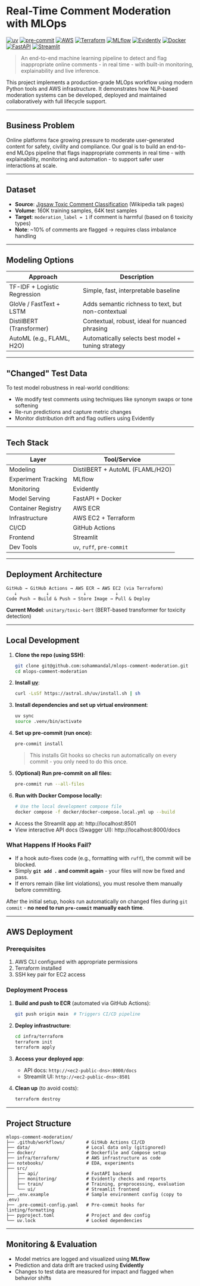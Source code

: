 # Real-Time Comment Moderation with MLOps

[![uv](https://img.shields.io/endpoint?url=https://raw.githubusercontent.com/astral-sh/uv/main/assets/badge/v0.json)](https://github.com/astral-sh/uv)
[![pre-commit](https://img.shields.io/badge/pre--commit-enabled-brightgreen?logo=pre-commit&logoColor=white)](https://github.com/pre-commit/pre-commit)
[![AWS](https://custom-icon-badges.demolab.com/badge/AWS-%23FF9900.svg?logo=aws&logoColor=white)](https://aws.amazon.com)
[![Terraform](https://img.shields.io/badge/Terraform-%235835CC.svg?logo=terraform&logoColor=white)](https://www.terraform.io/)
[![MLflow](https://img.shields.io/badge/MLflow-0194E2?logo=mlflow&logoColor=white)](https://mlflow.org/)
[![Evidently](https://img.shields.io/badge/Evidently-eb2405)](https://www.evidentlyai.com/)
[![Docker](https://img.shields.io/badge/Docker-2496ED?logo=docker&logoColor=fff)](https://www.docker.com)
[![FastAPI](https://img.shields.io/badge/FastAPI-009485.svg?logo=fastapi&logoColor=white)](https://fastapi.tiangolo.com/)
[![Streamlit](https://img.shields.io/badge/-Streamlit-FF4B4B?style=flat&logo=streamlit&logoColor=white)](https://streamlit.io/)

> An end-to-end machine learning pipeline to detect and flag inappropriate online comments - in real time - with built-in monitoring, explainability and live inference.

This project implements a production-grade MLOps workflow using modern Python tools and AWS infrastructure. It demonstrates how NLP-based moderation systems can be developed, deployed and maintained collaboratively with full lifecycle support.

---

## Business Problem

Online platforms face growing pressure to moderate user-generated content for safety, civility and compliance. Our goal is to build an end-to-end MLOps pipeline that flags inappropriate comments in real time - with explainability, monitoring and automation - to support safer user interactions at scale.

---

## Dataset

- **Source**: [Jigsaw Toxic Comment Classification](https://www.kaggle.com/competitions/jigsaw-toxic-comment-classification-challenge) (Wikipedia talk pages)
- **Volume**: 160K training samples, 64K test samples
- **Target**: `moderation_label = 1` if comment is harmful (based on 6 toxicity types)
- **Note**: ~10% of comments are flagged → requires class imbalance handling

---

## Modeling Options

| Approach                 | Description                                         |
|--------------------------|-----------------------------------------------------|
| TF-IDF + Logistic Regression | Simple, fast, interpretable baseline             |
| GloVe / FastText + LSTM  | Adds semantic richness to text, but non-contextual |
| DistilBERT (Transformer) | Contextual, robust, ideal for nuanced phrasing     |
| AutoML (e.g., FLAML, H2O) | Automatically selects best model + tuning strategy |

---

## "Changed" Test Data

To test model robustness in real-world conditions:
- We modify test comments using techniques like synonym swaps or tone softening
- Re-run predictions and capture metric changes
- Monitor distribution drift and flag outliers using Evidently

---

## Tech Stack

| Layer              | Tool/Service                        |
|--------------------|-------------------------------------|
| Modeling           | DistilBERT + AutoML (FLAML/H2O)    |
| Experiment Tracking| MLflow                              |
| Monitoring         | Evidently                           |
| Model Serving      | FastAPI + Docker                    |
| Container Registry | AWS ECR                             |
| Infrastructure     | AWS EC2 + Terraform                 |
| CI/CD              | GitHub Actions                      |
| Frontend           | Streamlit                           |
| Dev Tools          | `uv`, `ruff`, `pre-commit`          |

---

## Deployment Architecture

```
GitHub → GitHub Actions → AWS ECR → AWS EC2 (via Terraform)
   ↓           ↓             ↓           ↓
Code Push → Build & Push → Store Image → Pull & Deploy
```

**Current Model**: `unitary/toxic-bert` (BERT-based transformer for toxicity detection)

---

## Local Development

1. **Clone the repo (using SSH)**:
    ```bash
    git clone git@github.com:sohammandal/mlops-comment-moderation.git
    cd mlops-comment-moderation
    ```

2. **Install [uv](https://github.com/astral-sh/uv)**:
    ```bash
    curl -LsSf https://astral.sh/uv/install.sh | sh
    ```

3. **Install dependencies and set up virtual environment**:
    ```bash
    uv sync
    source .venv/bin/activate
    ```

4. **Set up pre-commit (run once):**

   ```bash
   pre-commit install
   ```

   > This installs Git hooks so checks run automatically on every commit - you only need to do this once.

5. **(Optional) Run pre-commit on all files:**

   ```bash
   pre-commit run --all-files
   ```

6. **Run with Docker Compose locally:**

   ```bash
   # Use the local development compose file
   docker compose -f docker/docker-compose.local.yml up --build
   ```

- Access the Streamlit app at: http://localhost:8501
- View interactive API docs (Swagger UI): http://localhost:8000/docs

### What Happens If Hooks Fail?

* If a hook auto-fixes code (e.g., formatting with `ruff`), the commit will be blocked.
* Simply **`git add .` and commit again** - your files will now be fixed and pass.
* If errors remain (like lint violations), you must resolve them manually before committing.

After the initial setup, hooks run automatically on changed files during `git commit` - **no need to run `pre-commit` manually each time**.

---

## AWS Deployment

### Prerequisites
1. AWS CLI configured with appropriate permissions
2. Terraform installed
3. SSH key pair for EC2 access

### Deployment Process
1. **Build and push to ECR** (automated via GitHub Actions):
   ```bash
   git push origin main  # Triggers CI/CD pipeline
   ```

2. **Deploy infrastructure**:
   ```bash
   cd infra/terraform
   terraform init
   terraform apply
   ```

3. **Access your deployed app**:
   - API docs: `http://<ec2-public-dns>:8000/docs`
   - Streamlit UI: `http://<ec2-public-dns>:8501`

4. **Clean up** (to avoid costs):
   ```bash
   terraform destroy
   ```

---

## Project Structure

```
mlops-comment-moderation/
├── .github/workflows/        # GitHub Actions CI/CD
├── data/                     # Local data only (gitignored)
├── docker/                   # Dockerfile and Compose setup
├── infra/terraform/          # AWS infrastructure as code
├── notebooks/                # EDA, experiments
├── src/
│   ├── api/                  # FastAPI backend
│   ├── monitoring/           # Evidently checks and reports
│   ├── train/                # Training, preprocessing, evaluation
│   └── ui/                   # Streamlit frontend
├── .env.example              # Sample environment config (copy to .env)
├── .pre-commit-config.yaml   # Pre-commit hooks for linting/formatting
├── pyproject.toml            # Project and dev config
└── uv.lock                   # Locked dependencies
```

---

## Monitoring & Evaluation

- Model metrics are logged and visualized using **MLflow**
- Prediction and data drift are tracked using **Evidently**
- Changes to test data are measured for impact and flagged when behavior shifts
